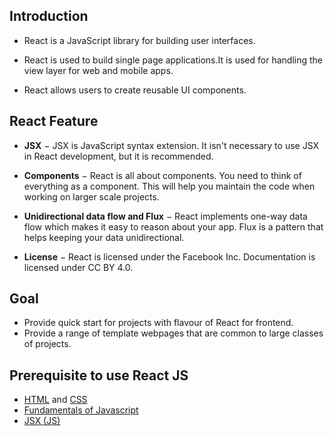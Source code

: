##  Introduction
*   React is a JavaScript library for building user interfaces.

*   React is used to build single page applications.It is used for handling the view layer for web and mobile apps.

*   React allows users to create reusable UI components.

## React Feature
*   __JSX__ − JSX is JavaScript syntax extension. It isn't necessary to use JSX in React development, but it is recommended.
    
*   __Components__ − React is all about components. You need to think of everything as a component. This will help you maintain the code when working on larger scale projects.

*   __Unidirectional data flow and Flux__ − React implements one-way data flow which makes it easy to reason about your app. Flux is a pattern that helps keeping your data unidirectional.

*   __License__ − React is licensed under the Facebook Inc. Documentation is licensed under CC BY 4.0. 


    
    
    
##  Goal
*   Provide quick start for projects with flavour of React for frontend.<br>
*   Provide a range of template webpages that are common to large classes of projects.

##  Prerequisite to use React JS
*   [HTML](https://www.w3schools.com/html/) and [CSS](https://www.w3schools.com/css/)<br>
*   [Fundamentals of Javascript](https://w3schools.com/js/DEFAULT.asp)
*   [JSX (JS)](https://reactjs.org/docs/introducing-jsx.html)<br>
